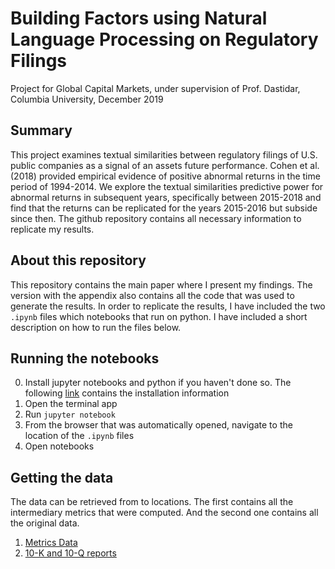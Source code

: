 # Building Factors using Natural Language Processing on Regulatory Filings
Project for Global Capital Markets, under supervision of Prof. Dastidar, Columbia University, December 2019

## Summary
This project examines textual similarities between regulatory filings of U.S. public companies as a signal of an assets future performance. Cohen et al. (2018) provided empirical evidence of positive abnormal returns in the time period of 1994-2014. We explore the textual similarities predictive power for abnormal returns in subsequent years, specifically between 2015-2018 and find that the returns can be replicated for the years 2015-2016 but subside since then. The github repository contains all necessary information to replicate my results.

## About this repository
This repository contains the main paper where I present my findings. The version with the appendix also contains all the code that was used to generate the results. In order to replicate the results, I have included the two `.ipynb` files which notebooks that run on python. I have included a short description on how to run the files below. 

## Running the notebooks
0. Install jupyter notebooks and python if you haven't done so. The following [link](https://jupyter.org/install) contains the installation information
1. Open the terminal app
2. Run `jupyter notebook`
3. From the browser that was automatically opened, navigate to the location of the `.ipynb` files
4. Open notebooks

## Getting the data
The data can be retrieved from to locations. The first contains all the intermediary metrics that were computed. And the second one contains all the original data. 
1. [Metrics Data](http://alexanderjermann.com/gcm_project/data.zip)
2. [10-K and 10-Q reports](https://sraf.nd.edu/data/stage-one-10-x-parse-data/)
